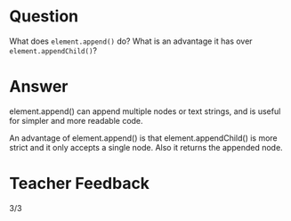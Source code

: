 # Question

What does `element.append()` do? What is an advantage it has over `element.appendChild()`?

# Answer
element.append() can append multiple nodes or text strings, and is useful for simpler and more readable code.

An advantage of element.append() is that 
element.appendChild() is more strict and it only accepts a single node. Also it returns the appended node.

# Teacher Feedback
3/3